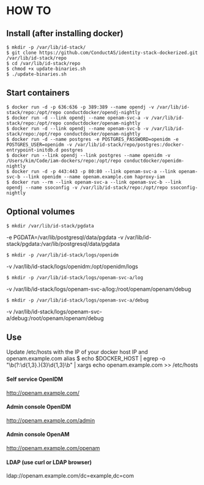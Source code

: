 # HOW TO

## Install (after installing docker)
	$ mkdir -p /var/lib/id-stack/
	$ git clone https://github.com/ConductAS/identity-stack-dockerized.git /var/lib/id-stack/repo
	$ cd /var/lib/id-stack/repo
	$ chmod +x update-binaries.sh 
	$ ./update-binaries.sh


## Start containers
	$ docker run -d -p 636:636 -p 389:389 --name opendj -v /var/lib/id-stack/repo:/opt/repo conductdocker/opendj-nightly
	$ docker run -d --link opendj --name openam-svc-a -v /var/lib/id-stack/repo:/opt/repo conductdocker/openam-nightly
	$ docker run -d --link opendj --name openam-svc-b -v /var/lib/id-stack/repo:/opt/repo conductdocker/openam-nightly
	$ docker run -d --name postgres -e POSTGRES_PASSWORD=openidm -e POSTGRES_USER=openidm -v /var/lib/id-stack/repo/postgres:/docker-entrypoint-initdb.d postgres
	$ docker run --link opendj --link postgres --name openidm -v /Users/kim/Code/iam-dockers/repo:/opt/repo conductdocker/openidm-nightly
	$ docker run -d -p 443:443 -p 80:80 --link openam-svc-a --link openam-svc-b --link openidm --name openam.example.com haproxy-iam
	$ docker run --rm --link openam-svc-a --link openam-svc-b --link opendj --name ssoconfig -v /var/lib/id-stack/repo:/opt/repo ssoconfig-nightly

## Optional volumes
	$ mkdir /var/lib/id-stack/pgdata
-e PGDATA=/var/lib/postgresql/data/pgdata -v /var/lib/id-stack/pgdata:/var/lib/postgresql/data/pgdata 

	$ mkdir -p /var/lib/id-stack/logs/openidm
-v /var/lib/id-stack/logs/openidm:/opt/openidm/logs 

	$ mkdir -p /var/lib/id-stack/logs/openam-svc-a/log
-v /var/lib/id-stack/logs/openam-svc-a/log:/root/openam/openam/debug

	$ mkdir -p /var/lib/id-stack/logs/openam-svc-a/debug
-v /var/lib/id-stack/logs/openam-svc-a/debug:/root/openam/openam/debug

## Use
Update /etc/hosts with the IP of your docker host IP and openam.example.com alias
	$ echo $DOCKER_HOST | egrep -o "\b(?:\d{1,3}\.){3}\d{1,3}\b" | xargs echo openam.example.com >> /etc/hosts
#### Self service OpenIDM
http://openam.example.com/
#### Admin console OpenIDM
http://openam.example.com/admin
#### Admin console OpenAM
http://openam.example.com/openam
#### LDAP (use curl or LDAP browser)
ldap://openam.example.com/dc=example,dc=com
